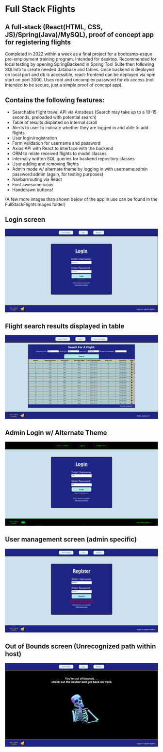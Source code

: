 # Full Stack Flights
## A full-stack (React(HTML, CSS, JS)/Spring(Java)/MySQL), proof of concept app for registering flights

Completed in 2022 within a week as a final project for a bootcamp-esque pre-employment training program. Intended for desktop. Recommended for local testing by opening SpringBackend in Spring Tool Suite then following SQLInfo to create needed database and tables. Once backend is deployed on local port and db is accessible, react-frontend can be deployed via npm start on port 3000. Uses root and uncomplex password for db access (not intended to be secure, just a simple proof of concept app). 

## Contains the following features:

- Searchable flight travel API via Amadeus (Search may take up to a 10-15 seconds, preloaded with potential search)
- Table of results displated on internal scroll
- Alerts to user to indicate whether they are logged in and able to add flights
- User login/registration
- Form validation for username and password
- Axios API with React to interface with the backend
- ORM to relate received flights to model classes
- Internally written SQL queries for backend repository classes
- User adding and removing flights
- Admin mode w/ alternate theme by logging in with username:admin password:admin (again, for testing purposes)
- Navbar/routing via React 
- Font awesome icons
- Handdrawn buttons!

(A few more images than shown below of the app in use can be found in the FullStackFlightsImages folder)

## Login screen
![login screen for app](https://raw.githubusercontent.com/adambpena/Flight-Tracker/main/FullStackFlightsImages/login.PNG)

## Flight search results displayed in table
![Flight search results in table with the option to add flights](https://raw.githubusercontent.com/adambpena/Flight-Tracker/main/FullStackFlightsImages/flightSearch.PNG)

## Admin Login w/ Alternate Theme
![Admin view of app with black and green terminal esque coloring on navbar and footer](https://raw.githubusercontent.com/adambpena/Flight-Tracker/main/FullStackFlightsImages/adminLogin.PNG)

## User management screen (admin specific)
![Screen with table of registered users to view and delete](https://raw.githubusercontent.com/adambpena/Flight-Tracker/main/FullStackFlightsImages/failedRegistration.PNG)

## Out of Bounds screen (Unrecognized path within host)
![gif of a skeleton with prompt informing user they are out of bounds](https://raw.githubusercontent.com/adambpena/Flight-Tracker/main/FullStackFlightsImages/oob.PNG)
